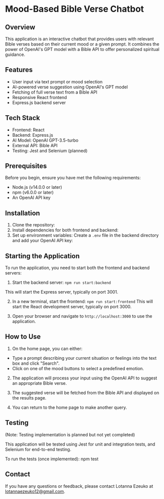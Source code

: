 # Mood-Based Bible Verse Chatbot

## Overview

This application is an interactive chatbot that provides users with relevant Bible verses based on their current mood or a given prompt. It combines the power of OpenAI's GPT model with a Bible API to offer personalized spiritual guidance.

## Features

- User input via text prompt or mood selection
- AI-powered verse suggestion using OpenAI's GPT model
- Fetching of full verse text from a Bible API
- Responsive React frontend
- Express.js backend server

## Tech Stack

- Frontend: React
- Backend: Express.js
- AI Model: OpenAI GPT-3.5-turbo
- External API: Bible API
- Testing: Jest and Selenium (planned)

## Prerequisites

Before you begin, ensure you have met the following requirements:

- Node.js (v14.0.0 or later)
- npm (v6.0.0 or later)
- An OpenAI API key

## Installation

1. Clone the repository:
2. Install dependencies for both frontend and backend:
3. Set up environment variables:
Create a `.env` file in the backend directory and add your OpenAI API key:

## Starting the Application

To run the application, you need to start both the frontend and backend servers:

1. Start the backend server:
```npm run start:backend```

This will start the Express server, typically on port 3001.

2. In a new terminal, start the frontend:
```npm run start:frontend```
This will start the React development server, typically on port 3000.

3. Open your browser and navigate to `http://localhost:3000` to use the application.

## How to Use

1. On the home page, you can either:
- Type a prompt describing your current situation or feelings into the text box and click "Search".
- Click on one of the mood buttons to select a predefined emotion.

2. The application will process your input using the OpenAI API to suggest an appropriate Bible verse.

3. The suggested verse will be fetched from the Bible API and displayed on the results page.

4. You can return to the home page to make another query.

## Testing

(Note: Testing implementation is planned but not yet completed)

This application will be tested using Jest for unit and integration tests, and Selenium for end-to-end testing.

To run the tests (once implemented):
npm test

## Contact

If you have any questions or feedback, please contact Lotanna Ezeuko at lotannaezeuko12@gmail.com.
